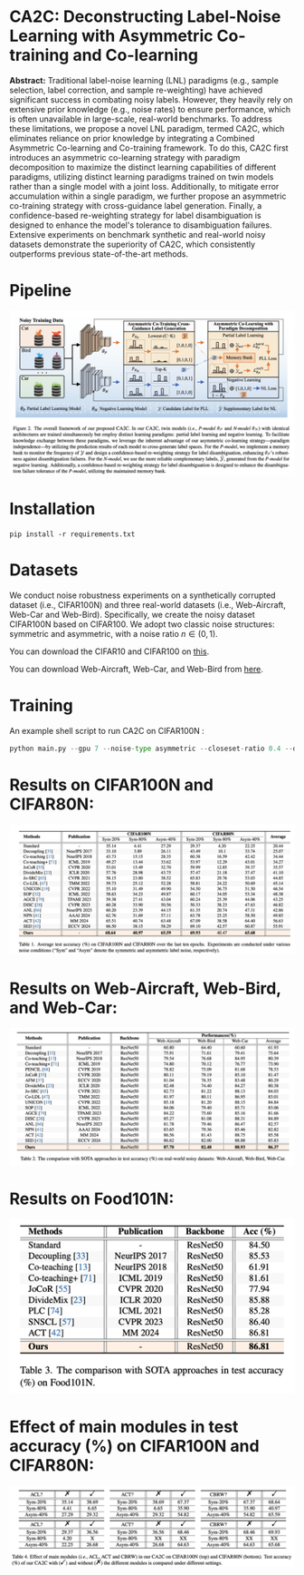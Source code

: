 # CA2C: Deconstructing Label-Noise Learning with Asymmetric Co-training and Co-learning
**Abstract:** Traditional label-noise learning (LNL) paradigms (e.g., sample selection, label correction, and sample re-weighting) have achieved significant success in combating noisy labels.  However, they heavily rely on extensive prior knowledge (e.g., noise rates) to ensure performance, which is often unavailable in large-scale, real-world benchmarks. To address these limitations, we propose a novel LNL paradigm, termed CA2C, which eliminates reliance on prior knowledge by integrating a Combined Asymmetric Co-learning and Co-training framework. To do this, CA2C first introduces an asymmetric co-learning strategy with paradigm decomposition to maximize the distinct learning capabilities of different paradigms, utilizing distinct learning paradigms trained on twin models rather than a single model with a joint loss. Additionally, to mitigate error accumulation within a single paradigm, we further propose an asymmetric co-training strategy with cross-guidance label generation. Finally, a confidence-based re-weighting strategy for label disambiguation is designed to enhance the model's tolerance to disambiguation failures. Extensive experiments on benchmark synthetic and real-world noisy datasets demonstrate the superiority of CA2C, which consistently outperforms previous state-of-the-art methods.

# Pipeline

![framework](Figure.png)

# Installation
```
pip install -r requirements.txt
```

# Datasets
We conduct noise robustness experiments on a synthetically corrupted dataset (i.e., CIFAR100N) and three real-world datasets (i.e., Web-Aircraft, Web-Car and Web-Bird).
Specifically, we create the noisy dataset CIFAR100N based on CIFAR100.
We adopt two classic noise structures: symmetric and asymmetric, with a noise ratio $n \in (0,1)$.

You can download the CIFAR10 and CIFAR100 on [this](https://www.cs.toronto.edu/~kriz/cifar.html).

You can download Web-Aircraft, Web-Car, and Web-Bird from [here](https://github.com/NUST-Machine-Intelligence-Laboratory/weblyFG-dataset).

# Training

An example shell script to run CA2C on CIFAR100N :

```python
python main.py --gpu 7 --noise-type asymmetric --closeset-ratio 0.4 --dataset cifar100nc --method CA2C 
```

# Results on CIFAR100N and CIFAR80N:

![framework](Table1.png)


# Results on Web-Aircraft, Web-Bird, and Web-Car:

![framework](Table2.png)

# Results on Food101N:

![framework](Table3.png)


# Effect of main modules in test accuracy (%) on CIFAR100N and CIFAR80N:

![framework](Table4.png)
